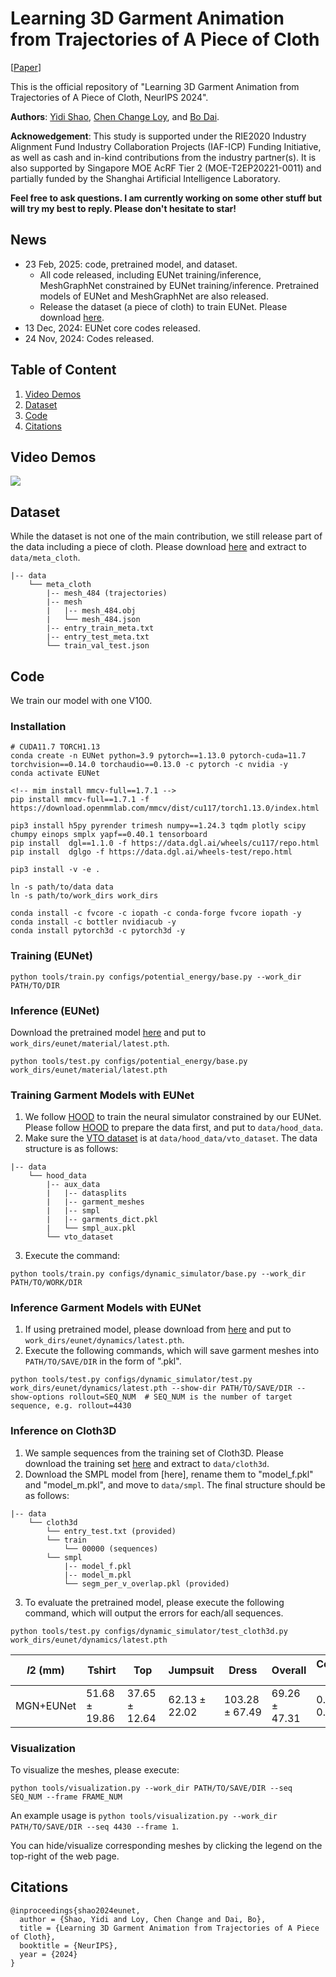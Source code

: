 # Learning 3D Garment Animation from Trajectories of A Piece of Cloth
\[[Paper](https://openreview.net/pdf?id=yeFx5NQmr7)\]

This is the official repository of "Learning 3D Garment Animation from Trajectories of A Piece of Cloth, NeurIPS 2024".

**Authors**: [Yidi Shao](https://ftbabi.github.io/), [Chen Change Loy](https://www.mmlab-ntu.com/person/ccloy/),  and [Bo Dai](http://daibo.info/).

**Acknowedgement**: This study is supported under the RIE2020 Industry Alignment Fund Industry Collaboration Projects (IAF-ICP) Funding Initiative, as well as cash and in-kind contributions from the industry partner(s). It is also supported by Singapore MOE AcRF Tier 2 (MOE-T2EP20221-0011) and partially funded by the Shanghai Artificial Intelligence Laboratory.

**Feel free to ask questions. I am currently working on some other stuff but will try my best to reply. Please don't hesitate to star!** 

## News
- 23 Feb, 2025: code, pretrained model, and dataset.
    - All code released, including EUNet training/inference, MeshGraphNet constrained by EUNet training/inference. Pretrained models of EUNet and MeshGraphNet are also released.
    - Release the dataset (a piece of cloth) to train EUNet. Please download [here](https://entuedu-my.sharepoint.com/:u:/g/personal/yidi001_e_ntu_edu_sg/ERQvC2Y76VJEvziL4qjjN9cBvfJA1v5-IOpxM28dYl0dHQ?e=GzpRRB).
- 13 Dec, 2024: EUNet core codes released.
- 24 Nov, 2024: Codes released.

## Table of Content
1. [Video Demos](#video-demos)
2. [Dataset](#dataset)
3. [Code](#code)
4. [Citations](#citations)

## Video Demos
![](imgs/demo.gif)

## Dataset
While the dataset is not one of the main contribution,
we still release part of the data including a piece of cloth.
Please download [here](https://entuedu-my.sharepoint.com/:u:/g/personal/yidi001_e_ntu_edu_sg/ERQvC2Y76VJEvziL4qjjN9cBvfJA1v5-IOpxM28dYl0dHQ?e=GzpRRB) and extract to ```data/meta_cloth```.
```
|-- data
    └── meta_cloth
        |-- mesh_484 (trajectories)
        |-- mesh
        |   |-- mesh_484.obj
        |   └── mesh_484.json
        |-- entry_train_meta.txt
        |-- entry_test_meta.txt
        └── train_val_test.json
```

## Code
We train our model with one V100.

### Installation
```
# CUDA11.7 TORCH1.13
conda create -n EUNet python=3.9 pytorch==1.13.0 pytorch-cuda=11.7 torchvision==0.14.0 torchaudio==0.13.0 -c pytorch -c nvidia -y
conda activate EUNet

<!-- mim install mmcv-full==1.7.1 -->
pip install mmcv-full==1.7.1 -f https://download.openmmlab.com/mmcv/dist/cu117/torch1.13.0/index.html

pip3 install h5py pyrender trimesh numpy==1.24.3 tqdm plotly scipy chumpy einops smplx yapf==0.40.1 tensorboard
pip install  dgl==1.1.0 -f https://data.dgl.ai/wheels/cu117/repo.html
pip install  dglgo -f https://data.dgl.ai/wheels-test/repo.html

pip3 install -v -e .

ln -s path/to/data data
ln -s path/to/work_dirs work_dirs

conda install -c fvcore -c iopath -c conda-forge fvcore iopath -y
conda install -c bottler nvidiacub -y
conda install pytorch3d -c pytorch3d -y
```

### Training (EUNet)
```
python tools/train.py configs/potential_energy/base.py --work_dir PATH/TO/DIR
```

### Inference (EUNet)
Download the pretrained model [here](https://entuedu-my.sharepoint.com/:u:/g/personal/yidi001_e_ntu_edu_sg/EV6f95S023JBmOHlZPGzvU8B0bN-ujifCWi6xmQfc7A6bg?e=9FKAkV) and put to ```work_dirs/eunet/material/latest.pth```.

```
python tools/test.py configs/potential_energy/base.py work_dirs/eunet/material/latest.pth
```

### Training Garment Models with EUNet
1. We follow [HOOD](https://github.com/dolorousrtur/hood) to train the neural simulator constrained by our EUNet. Please follow [HOOD](https://github.com/dolorousrtur/hood) to prepare the data first, and put to ```data/hood_data```.
2. Make sure the [VTO dataset](https://github.com/isantesteban/vto-dataset) is at ```data/hood_data/vto_dataset```. The data structure is as follows:
```
|-- data
    └── hood_data
        |-- aux_data
        |   |-- datasplits
        |   |-- garment_meshes
        |   |-- smpl
        |   |-- garments_dict.pkl
        |   └── smpl_aux.pkl
        └── vto_dataset
```
3. Execute the command:
```
python tools/train.py configs/dynamic_simulator/base.py --work_dir PATH/TO/WORK/DIR
```

### Inference Garment Models with EUNet
1. If using pretrained model, please download from [here](https://entuedu-my.sharepoint.com/:u:/g/personal/yidi001_e_ntu_edu_sg/EV6f95S023JBmOHlZPGzvU8B0bN-ujifCWi6xmQfc7A6bg?e=9FKAkV) and put to ```work_dirs/eunet/dynamics/latest.pth```.
2. Execute the following commands, which will save garment meshes into ```PATH/TO/SAVE/DIR``` in the form of ".pkl".
```
python tools/test.py configs/dynamic_simulator/test.py work_dirs/eunet/dynamics/latest.pth --show-dir PATH/TO/SAVE/DIR --show-options rollout=SEQ_NUM  # SEQ_NUM is the number of target sequence, e.g. rollout=4430
```

### Inference on Cloth3D
1. We sample sequences from the training set of Cloth3D. Please download the training set [here](https://chalearnlap.cvc.uab.es/dataset/38/data/72/description/) and extract to ```data/cloth3d```.
2. Download the SMPL model from [here], rename them to "model_f.pkl" and "model_m.pkl", and move to ```data/smpl```. The final structure should be as follows:
```
|-- data
    └── cloth3d
        └── entry_test.txt (provided)
        └── train
            └── 00000 (sequences)
        └── smpl
            |-- model_f.pkl
            |-- model_m.pkl
            └── segm_per_v_overlap.pkl (provided)
```
3. To evaluate the pretrained model, please execute the following command, which will output the errors for each/all sequences.
```
python tools/test.py configs/dynamic_simulator/test_cloth3d.py work_dirs/eunet/dynamics/latest.pth
```

| $l2$ (mm)| Tshirt  | Top  | Jumpsuit  | Dress  | Overall | Collision (%) |
| -------- | ------- | ------- | ------- | ------- | ------- | ------- |
| MGN+EUNet| $51.68\pm19.86$| $37.65\pm12.64$|$62.13\pm22.02$| $103.28\pm67.49$| $69.26\pm47.31$| $0.47\pm0.60$|


### Visualization
To visualize the meshes, please execute:
```
python tools/visualization.py --work_dir PATH/TO/SAVE/DIR --seq SEQ_NUM --frame FRAME_NUM
```
An example usage is ```python tools/visualization.py --work_dir PATH/TO/SAVE/DIR --seq 4430 --frame 1```.

You can hide/visualize corresponding meshes by clicking the legend on the top-right of the web page.

## Citations
```
@inproceedings{shao2024eunet,
  author = {Shao, Yidi and Loy, Chen Change and Dai, Bo},
  title = {Learning 3D Garment Animation from Trajectories of A Piece of Cloth},
  booktitle = {NeurIPS},
  year = {2024}
}
```